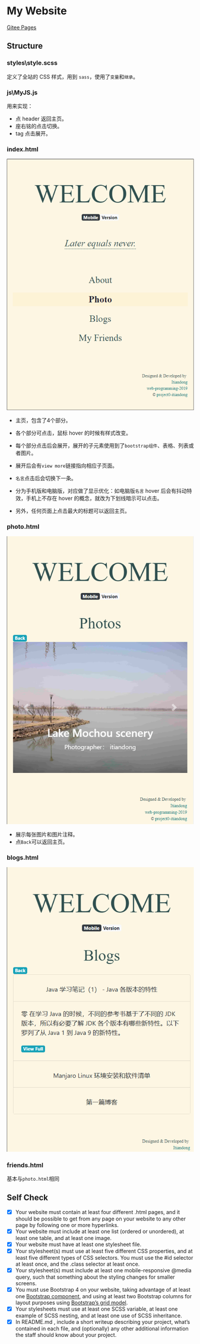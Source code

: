 # My Website

[Gitee Pages](<http://itiandong.gitee.io/project0-itiandong/>)

## Structure

### styles\style.scss

定义了全站的 CSS 样式，用到 `sass`，使用了`变量`和`继承`。

### js\MyJS.js

用来实现：

- 点 header 返回主页。
- 座右铭的点击切换。
- tag 点击展开。

### index.html

![1557557358388](imgs/README/1557557358388.png)



- 主页，包含了4个部分。
- 各个部分可点击，鼠标 hover 的时候有样式改变。

- 每个部分点击后会展开，展开的子元素使用到了`bootstrap组件`、表格、列表或者图片。

- 展开后会有`view more`链接指向相应子页面。

- `名言`点击后会切换下一条。

- 分为手机版和电脑版，对应做了显示优化：如电脑版`名言` hover 后会有抖动特效，手机上不存在 hover 的概念，就改为下划线暗示可以点击。

- 另外，任何页面上点击最大的标题可以返回主页。

### photo.html

![1557557589752](imgs/README/1557557589752.png)

- 展示每张图片和图片注释。
- 点`Back`可以返回主页。

### blogs.html

![1557557709815](imgs/README/1557557709815.png)



### friends.html

基本与`photo.html`相同



## Self Check

- [x] Your website must contain at least four different .html pages, and it should be possible to get from any page on your website to any other page by following one or more hyperlinks.
- [x] Your website must include at least one list (ordered or unordered), at least one table, and at least one image.
- [x] Your website must have at least one stylesheet file.
- [x] Your stylesheet(s) must use at least five different CSS properties, and at least five different types of CSS selectors. You must use the #id selector at least once, and the .class selector at least once.
- [x] Your stylesheet(s) must include at least one mobile-responsive @media query, such that something about the styling changes for smaller screens.
- [x] You must use Bootstrap 4 on your website, taking advantage of at least one [Bootstrap component](https://getbootstrap.com/docs/4.2/components/), and using at least two Bootstrap columns for layout purposes using [Bootstrap’s grid model](https://getbootstrap.com/docs/4.2/layout/grid/).
- [x] Your stylesheets must use at least one SCSS variable, at least one example of SCSS nesting, and at least one use of SCSS inheritance.
- [x] In README.md , include a short writeup describing your project, what’s contained in each file, and (optionally) any other additional information the staff should know about your project.

